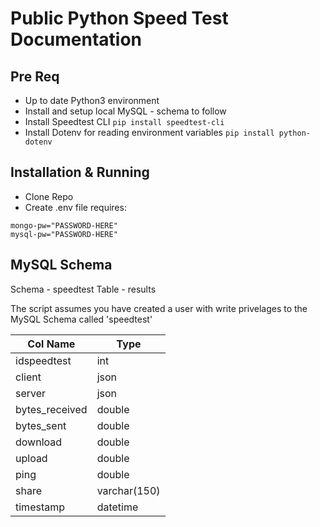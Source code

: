 # Public Python Speed Test Documentation

## Pre Req 
* Up to date Python3 environment
* Install and setup local MySQL - schema to follow
* Install Speedtest CLI
`pip install speedtest-cli`
* Install Dotenv for reading environment variables
`pip install python-dotenv`

## Installation & Running
* Clone Repo
* Create .env file requires:
```
mongo-pw="PASSWORD-HERE"
mysql-pw="PASSWORD-HERE"
```


## MySQL Schema
Schema - speedtest
Table - results

The script assumes you have created a user with write privelages to the MySQL Schema called 'speedtest'

Col Name | Type
---------|-------
idspeedtest | int
client | json
server | json
bytes_received | double
bytes_sent | double
download | double
upload | double
ping | double
share | varchar(150)
timestamp | datetime
